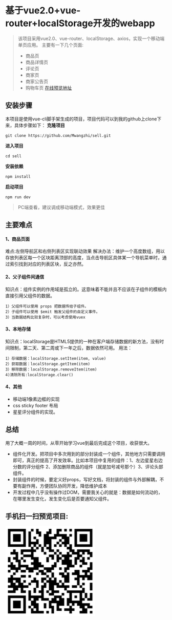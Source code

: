 ﻿# 基于vue2.0+vue-router+localStorage开发的webapp
>该项目采用vue2.0、vue-router、localStorage、axios，实现一个移动端单页应用。
>主要有一下几个页面:
>- 商品页
>- 商品详情页
>- 评论页
>- 商家页
>- 商家公告页
>- 购物车页
>[在线预览地址](https://mwangzhi.github.io/)
## 安装步骤
本项目是使用vue-cli脚手架生成的项目，项目代码可以到我的github上clone下来，具体步骤如下：
**克隆项目**
```
git clone https://github.com/Mwangzhi/sell.git
```
**进入项目**
```
cd sell
```
**安装依赖**
```
npm install
```
**启动项目**
```
npm run dev
```
>PC端查看，建议调成移动端模式，效果更佳
## 主要难点
#### 1、商品页面
难点:左侧导航区和右侧列表区实现联动效果
解决办法：维护一个高度数组，用以存放列表区每一个区块距离顶部的高度，当点击导航区具体某一个导航菜单时，通过索引找到对应的列表区块，反之亦然。
#### 2、父子组件间通信
知识点：组件实例的作用域是孤立的。这意味着不能并且不应该在子组件的模板内直接引用父组件的数据。
```
1）父组件可以使用 props 把数据传给子组件。
2）子组件可以使用 $emit 触发父组件的自定义事件。
3）当数据结构比较复杂时，可以考虑使用vuex
```
#### 3、本地存储
知识点：localStorage是HTML5提供的一种在客户端存储数据的新方法，没有时间限制，第二天、第二周或下一年之后，数据依然可用。
用法：
```
1）存储数据：localStorage.setItem(item, value)
2）获取数据：localStorage.getItem(item)
3）移除数据：localStorage.removeItem(item)
4)清除所有:localStorage.clear()
```
#### 4、其他
- 移动端1像素边框的实现
- css sticky footer 布局
- 星星评分组件的实现。
## 总结
用了大概一周的时间，从零开始学习vue到最后完成这个项目，收获很大。
- 组件化开发。把项目中多次用到的部分封装成一个组件，其他地方只需要调用即可，真正的提高了开发效率。比如本项目中复用的组件：1、左边星星右边分数的评分组件 2、添加删除商品的组件（就是加号减号那个）3、评论头部组件。
- 封装组件的时候，要定义好props，写好文档，将封装的组件与外部解耦，不要有副作用，方便团队协同开发，降低维护成本
- 开发过程中几乎没有操作过DOM，需要我关心的就是：数据是如何流动的，在哪里发生变化，发生变化后是否要通知父组件。
## 手机扫一扫预览项目:
![a](https://raw.githubusercontent.com/Mwangzhi/sell/master/er.png)

